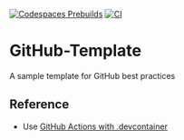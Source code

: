 [![Codespaces Prebuilds](https://github.com/nogibjj/GitHub-Template/actions/workflows/codespaces/create_codespaces_prebuilds/badge.svg)](https://github.com/nogibjj/GitHub-Template/actions/workflows/codespaces/create_codespaces_prebuilds)
[![CI](https://github.com/nogibjj/GitHub-Template/actions/workflows/cicd.yml/badge.svg)](https://github.com/nogibjj/GitHub-Template/actions/workflows/cicd.yml)

# GitHub-Template
A sample template for GitHub best practices


## Reference

* Use [GitHub Actions with .devcontainer](https://github.com/devcontainers/ci/blob/main/docs/github-action.md)

